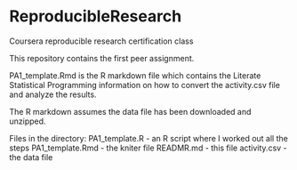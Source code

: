 # ReproducibleResearch
Coursera reproducible research certification class

This repository contains the first peer assignment.

PA1_template.Rmd is the R markdown file which contains the 
Literate Statistical Programming information on how to convert the
activity.csv file and analyze the results.

The R markdown assumes the data file has been downloaded and unzipped.

Files in the directory:
PA1_template.R   - an R script where I worked out all the steps
PA1_template.Rmd - the kniter file
READMR.md        - this file
activity.csv     - the data file




